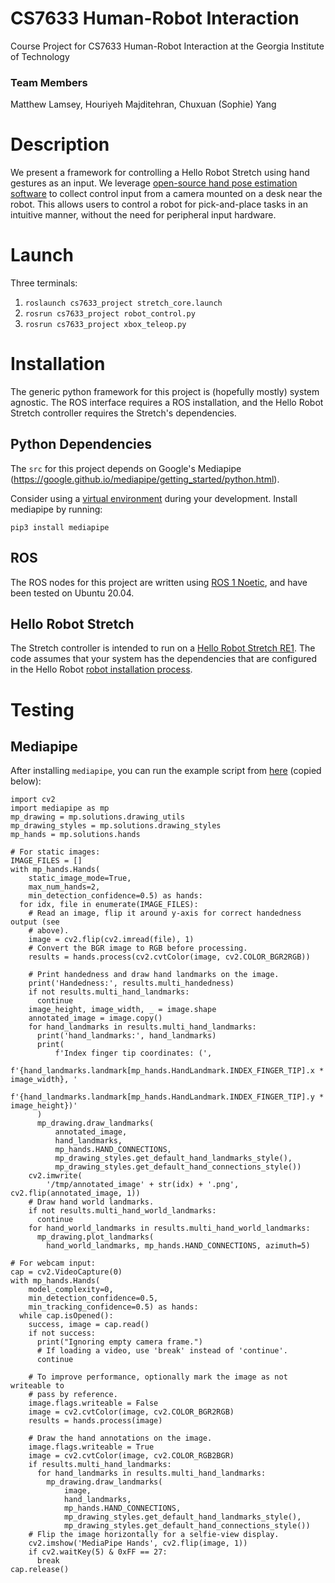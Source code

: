 # CS7633 Human-Robot Interaction

Course Project for CS7633 Human-Robot Interaction at the Georgia Institute of Technology

### Team Members
Matthew Lamsey, Houriyeh Majditehran, Chuxuan (Sophie) Yang

# Description

We present a framework for controlling a Hello Robot Stretch using hand gestures as an input. We leverage [open-source hand pose estimation software](https://google.github.io/mediapipe/) to collect control input from a camera mounted on a desk near the robot. This allows users to control a robot for pick-and-place tasks in an intuitive manner, without the need for peripheral input hardware.

# Launch

Three terminals:

1. `roslaunch cs7633_project stretch_core.launch`
2. `rosrun cs7633_project robot_control.py`
3. `rosrun cs7633_project xbox_teleop.py`

# Installation

The generic python framework for this project is (hopefully mostly) system agnostic. The ROS interface requires a ROS installation, and the Hello Robot Stretch controller requires the Stretch's dependencies.

## Python Dependencies

The `src` for this project depends on Google's Mediapipe (https://google.github.io/mediapipe/getting_started/python.html).

Consider using a [virtual environment](https://docs.conda.io/en/latest/) during your development. Install mediapipe by running:

`pip3 install mediapipe`

## ROS

The ROS nodes for this project are written using [ROS 1 Noetic](http://wiki.ros.org/noetic), and have been tested on Ubuntu 20.04.

## Hello Robot Stretch

The Stretch controller is intended to run on a [Hello Robot Stretch RE1](https://hello-robot.com/). The code assumes that your system has the dependencies that are configured in the Hello Robot [robot installation process](https://docs.hello-robot.com/0.2/stretch-install/docs/robot_install/).

# Testing

## Mediapipe

After installing `mediapipe`, you can run the example script from [here](https://google.github.io/mediapipe/solutions/hands#python-solution-api) (copied below):

```
import cv2
import mediapipe as mp
mp_drawing = mp.solutions.drawing_utils
mp_drawing_styles = mp.solutions.drawing_styles
mp_hands = mp.solutions.hands

# For static images:
IMAGE_FILES = []
with mp_hands.Hands(
    static_image_mode=True,
    max_num_hands=2,
    min_detection_confidence=0.5) as hands:
  for idx, file in enumerate(IMAGE_FILES):
    # Read an image, flip it around y-axis for correct handedness output (see
    # above).
    image = cv2.flip(cv2.imread(file), 1)
    # Convert the BGR image to RGB before processing.
    results = hands.process(cv2.cvtColor(image, cv2.COLOR_BGR2RGB))

    # Print handedness and draw hand landmarks on the image.
    print('Handedness:', results.multi_handedness)
    if not results.multi_hand_landmarks:
      continue
    image_height, image_width, _ = image.shape
    annotated_image = image.copy()
    for hand_landmarks in results.multi_hand_landmarks:
      print('hand_landmarks:', hand_landmarks)
      print(
          f'Index finger tip coordinates: (',
          f'{hand_landmarks.landmark[mp_hands.HandLandmark.INDEX_FINGER_TIP].x * image_width}, '
          f'{hand_landmarks.landmark[mp_hands.HandLandmark.INDEX_FINGER_TIP].y * image_height})'
      )
      mp_drawing.draw_landmarks(
          annotated_image,
          hand_landmarks,
          mp_hands.HAND_CONNECTIONS,
          mp_drawing_styles.get_default_hand_landmarks_style(),
          mp_drawing_styles.get_default_hand_connections_style())
    cv2.imwrite(
        '/tmp/annotated_image' + str(idx) + '.png', cv2.flip(annotated_image, 1))
    # Draw hand world landmarks.
    if not results.multi_hand_world_landmarks:
      continue
    for hand_world_landmarks in results.multi_hand_world_landmarks:
      mp_drawing.plot_landmarks(
        hand_world_landmarks, mp_hands.HAND_CONNECTIONS, azimuth=5)

# For webcam input:
cap = cv2.VideoCapture(0)
with mp_hands.Hands(
    model_complexity=0,
    min_detection_confidence=0.5,
    min_tracking_confidence=0.5) as hands:
  while cap.isOpened():
    success, image = cap.read()
    if not success:
      print("Ignoring empty camera frame.")
      # If loading a video, use 'break' instead of 'continue'.
      continue

    # To improve performance, optionally mark the image as not writeable to
    # pass by reference.
    image.flags.writeable = False
    image = cv2.cvtColor(image, cv2.COLOR_BGR2RGB)
    results = hands.process(image)

    # Draw the hand annotations on the image.
    image.flags.writeable = True
    image = cv2.cvtColor(image, cv2.COLOR_RGB2BGR)
    if results.multi_hand_landmarks:
      for hand_landmarks in results.multi_hand_landmarks:
        mp_drawing.draw_landmarks(
            image,
            hand_landmarks,
            mp_hands.HAND_CONNECTIONS,
            mp_drawing_styles.get_default_hand_landmarks_style(),
            mp_drawing_styles.get_default_hand_connections_style())
    # Flip the image horizontally for a selfie-view display.
    cv2.imshow('MediaPipe Hands', cv2.flip(image, 1))
    if cv2.waitKey(5) & 0xFF == 27:
      break
cap.release()

```
